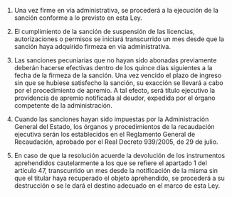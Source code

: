 1. Una vez firme en vía administrativa, se procederá a la ejecución de la sanción conforme a lo previsto en esta Ley.

2. El cumplimiento de la sanción de suspensión de las licencias, autorizaciones o permisos se iniciará transcurrido un mes desde que la sanción haya adquirido firmeza en vía administrativa.

3. Las sanciones pecuniarias que no hayan sido abonadas previamente deberán hacerse efectivas dentro de los quince días siguientes a la fecha de la firmeza de la sanción. Una vez vencido el plazo de ingreso sin que se hubiese satisfecho la sanción, su exacción se llevará a cabo por el procedimiento de apremio. A tal efecto, será título ejecutivo la providencia de apremio notificada al deudor, expedida por el órgano competente de la administración.

4. Cuando las sanciones hayan sido impuestas por la Administración General del Estado, los órganos y procedimientos de la recaudación ejecutiva serán los establecidos en el Reglamento General de Recaudación, aprobado por el Real Decreto 939/2005, de 29 de julio.

5. En caso de que la resolución acuerde la devolución de los instrumentos aprehendidos cautelarmente a los que se refiere el apartado 1 del artículo 47, transcurrido un mes desde la notificación de la misma sin que el titular haya recuperado el objeto aprehendido, se procederá a su destrucción o se le dará el destino adecuado en el marco de esta Ley.